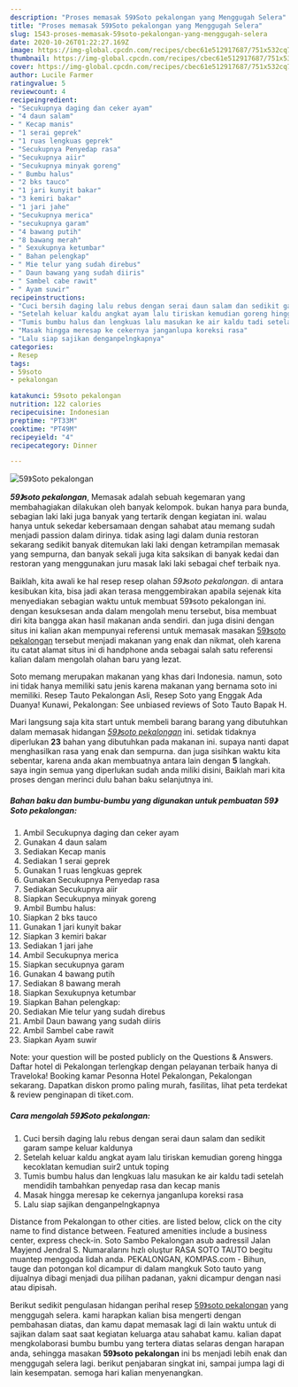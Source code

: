```yaml
---
description: "Proses memasak 59》Soto pekalongan yang Menggugah Selera"
title: "Proses memasak 59》Soto pekalongan yang Menggugah Selera"
slug: 1543-proses-memasak-59soto-pekalongan-yang-menggugah-selera
date: 2020-10-26T01:22:27.169Z
image: https://img-global.cpcdn.com/recipes/cbec61e512917687/751x532cq70/59soto-pekalongan-foto-resep-utama.jpg
thumbnail: https://img-global.cpcdn.com/recipes/cbec61e512917687/751x532cq70/59soto-pekalongan-foto-resep-utama.jpg
cover: https://img-global.cpcdn.com/recipes/cbec61e512917687/751x532cq70/59soto-pekalongan-foto-resep-utama.jpg
author: Lucile Farmer
ratingvalue: 5
reviewcount: 4
recipeingredient:
- "Secukupnya daging dan ceker ayam"
- "4 daun salam"
- " Kecap manis"
- "1 serai geprek"
- "1 ruas lengkuas geprek"
- "Secukupnya Penyedap rasa"
- "Secukupnya aiir"
- "Secukupnya minyak goreng"
- " Bumbu halus"
- "2 bks tauco"
- "1 jari kunyit bakar"
- "3 kemiri bakar"
- "1 jari jahe"
- "Secukupnya merica"
- "secukupnya garam"
- "4 bawang putih"
- "8 bawang merah"
- " Sexukupnya ketumbar"
- " Bahan pelengkap"
- " Mie telur yang sudah direbus"
- " Daun bawang yang sudah diiris"
- " Sambel cabe rawit"
- " Ayam suwir"
recipeinstructions:
- "Cuci bersih daging lalu rebus dengan serai daun salam dan sedikit garam sampe keluar kaldunya"
- "Setelah keluar kaldu angkat ayam lalu tiriskan kemudian goreng hingga kecoklatan kemudian suir2 untuk toping"
- "Tumis bumbu halus dan lengkuas lalu masukan ke air kaldu tadi setelah mendidih tambahkan penyedap rasa dan kecap manis"
- "Masak hingga meresap ke cekernya janganlupa koreksi rasa"
- "Lalu siap sajikan denganpelngkapnya"
categories:
- Resep
tags:
- 59soto
- pekalongan

katakunci: 59soto pekalongan 
nutrition: 122 calories
recipecuisine: Indonesian
preptime: "PT33M"
cooktime: "PT49M"
recipeyield: "4"
recipecategory: Dinner

---
```



![59》Soto pekalongan](https://img-global.cpcdn.com/recipes/cbec61e512917687/751x532cq70/59soto-pekalongan-foto-resep-utama.jpg)

<b><i>59》soto pekalongan</i></b>, Memasak adalah sebuah kegemaran yang membahagiakan dilakukan oleh banyak kelompok. bukan hanya para bunda, sebagian laki laki juga banyak yang tertarik dengan kegiatan ini. walau hanya untuk sekedar kebersamaan dengan sahabat atau memang sudah menjadi passion dalam dirinya. tidak asing lagi dalam dunia restoran sekarang sedikit banyak ditemukan laki laki dengan ketrampilan memasak yang sempurna, dan banyak sekali juga kita saksikan di banyak kedai dan restoran yang menggunakan juru masak laki laki sebagai chef terbaik nya.

Baiklah, kita awali ke hal resep resep olahan <i>59》soto pekalongan</i>. di antara kesibukan kita, bisa jadi akan terasa menggembirakan apabila sejenak kita menyediakan sebagian waktu untuk membuat 59》soto pekalongan ini. dengan kesuksesan anda dalam mengolah menu tersebut, bisa membuat diri kita bangga akan hasil makanan anda sendiri. dan juga disini dengan situs ini kalian akan mempunyai referensi untuk memasak masakan <u>59》soto pekalongan</u> tersebut menjadi makanan yang enak dan nikmat, oleh karena itu catat alamat situs ini di handphone anda sebagai salah satu referensi kalian dalam mengolah olahan baru yang lezat.

Soto memang merupakan makanan yang khas dari Indonesia. namun, soto ini tidak hanya memiliki satu jenis karena makanan yang bernama soto ini memiliki. Resep Tauto Pekalongan Asli, Resep Soto yang Enggak Ada Duanya! Kunawi, Pekalongan: See unbiased reviews of Soto Tauto Bapak H.


Mari langsung saja kita start untuk membeli barang barang yang dibutuhkan dalam memasak hidangan <u><i>59》soto pekalongan</i></u> ini. setidak tidaknya diperlukan <b>23</b> bahan yang dibutuhkan pada makanan ini. supaya nanti dapat menghasilkan rasa yang enak dan sempurna. dan juga sisihkan waktu kita sebentar, karena anda akan membuatnya antara lain dengan <b>5</b> langkah. saya ingin semua yang diperlukan sudah anda miliki disini, Baiklah mari kita proses dengan merinci dulu bahan baku selanjutnya ini.

<!--inarticleads1-->

##### Bahan baku dan bumbu-bumbu yang digunakan untuk pembuatan 59》Soto pekalongan:

1. Ambil Secukupnya daging dan ceker ayam
1. Gunakan 4 daun salam
1. Sediakan  Kecap manis
1. Sediakan 1 serai geprek
1. Gunakan 1 ruas lengkuas geprek
1. Gunakan Secukupnya Penyedap rasa
1. Sediakan Secukupnya aiir
1. Siapkan Secukupnya minyak goreng
1. Ambil  Bumbu halus:
1. Siapkan 2 bks tauco
1. Gunakan 1 jari kunyit bakar
1. Siapkan 3 kemiri bakar
1. Sediakan 1 jari jahe
1. Ambil Secukupnya merica
1. Siapkan secukupnya garam
1. Gunakan 4 bawang putih
1. Sediakan 8 bawang merah
1. Siapkan  Sexukupnya ketumbar
1. Siapkan  Bahan pelengkap:
1. Sediakan  Mie telur yang sudah direbus
1. Ambil  Daun bawang yang sudah diiris
1. Ambil  Sambel cabe rawit
1. Siapkan  Ayam suwir


Note: your question will be posted publicly on the Questions &amp; Answers. Daftar hotel di Pekalongan terlengkap dengan pelayanan terbaik hanya di Traveloka! Booking kamar Pesonna Hotel Pekalongan, Pekalongan sekarang. Dapatkan diskon promo paling murah, fasilitas, lihat peta terdekat &amp; review penginapan di tiket.com. 

<!--inarticleads2-->

##### Cara mengolah 59》Soto pekalongan:

1. Cuci bersih daging lalu rebus dengan serai daun salam dan sedikit garam sampe keluar kaldunya
1. Setelah keluar kaldu angkat ayam lalu tiriskan kemudian goreng hingga kecoklatan kemudian suir2 untuk toping
1. Tumis bumbu halus dan lengkuas lalu masukan ke air kaldu tadi setelah mendidih tambahkan penyedap rasa dan kecap manis
1. Masak hingga meresap ke cekernya janganlupa koreksi rasa
1. Lalu siap sajikan denganpelngkapnya


Distance from Pekalongan to other cities. are listed below, click on the city name to find distance between. Featured amenities include a business center, express check-in. Soto Sambo Pekalongan asub aadressil Jalan Mayjend Jendral S. Numaralarını hızlı oluştur RASA SOTO TAUTO begitu muantep menggoda lidah anda. PEKALONGAN, KOMPAS.com - Bihun, tauge dan potongan kol dicampur di dalam mangkuk Soto tauto yang dijualnya dibagi menjadi dua pilihan padanan, yakni dicampur dengan nasi atau dipisah. 

Berikut sedikit pengulasan hidangan perihal resep <u>59》soto pekalongan</u> yang menggugah selera. kami harapkan kalian bisa mengerti dengan pembahasan diatas, dan kamu dapat memasak lagi di lain waktu untuk di sajikan dalam saat saat kegiatan keluarga atau sahabat kamu. kalian dapat mengkolaborasi bumbu bumbu yang tertera diatas selaras dengan harapan anda, sehingga masakan <b>59》soto pekalongan</b> ini bs menjadi lebih enak dan menggugah selera lagi. berikut penjabaran singkat ini, sampai jumpa lagi di lain kesempatan. semoga hari kalian menyenangkan.
